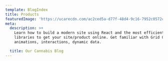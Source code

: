 ```yaml
---
template: BlogIndex
title: Products
featuredImage: 'https://ucarecdn.com/ac2ced5a-d77f-48d4-9c16-7952c0572c30/'
meta:
  description: >+
    Learn how to build a modern site using React and the most efficient
    libraries to get your site/product online. Get familiar with Grid CSS,
    animations, interactions, dynamic data.

  title: Our Cannabis Blog
---
```


